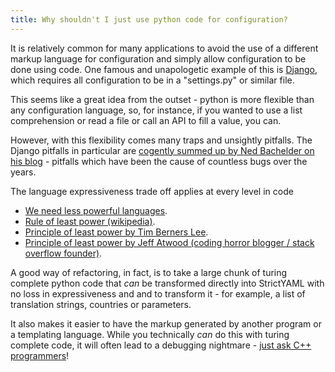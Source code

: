 ```yaml
---
title: Why shouldn't I just use python code for configuration?
---
```


It is relatively common for many applications to avoid the use of a different
markup language for configuration and simply allow configuration to be
done using code. One famous and unapologetic example of this is
[Django](https://docs.djangoproject.com/en/1.10/ref/settings), which
requires all configuration to be in a "settings.py" or similar file.

This seems like a great idea from the outset - python is more flexible
than any configuration language, so, for instance, if you wanted to
use a list comprehension or read a file or call an API to fill a value,
you can.

However, with this flexibility comes many traps and unsightly
pitfalls. The Django pitfalls in particular are
[cogently summed up by Ned Bachelder on
his blog](http://nedbatchelder.com/blog/201112/duplicitous_django_settings.html) -
pitfalls which have been the cause of countless bugs over the
years.

The language expressiveness trade off applies at every level in code

 * [We need less powerful languages](http://lukeplant.me.uk/blog/posts/less-powerful-languages/).
 * [Rule of least power (wikipedia)](https://en.wikipedia.org/wiki/Rule_of_least_power).
 * [Principle of least power by Tim Berners Lee](https://www.w3.org/DesignIssues/Principles.html#PLP).
 * [Principle of least power by Jeff Atwood (coding horror blogger / stack overflow founder)](https://blog.codinghorror.com/the-principle-of-least-power/).

A good way of refactoring, in fact, is to take a large chunk of turing complete python code that *can* be transformed directly into StrictYAML with no loss in expressiveness and and to transform it - for example, a list of translation strings, countries or parameters.

It also makes it easier to have the markup generated by another program or a templating language. While you 
technically *can* do this with turing complete code, it will often lead to a debugging nightmare - [just ask C++ programmers](https://stackoverflow.com/questions/622659/what-are-the-good-and-bad-points-of-c-templates>)!
